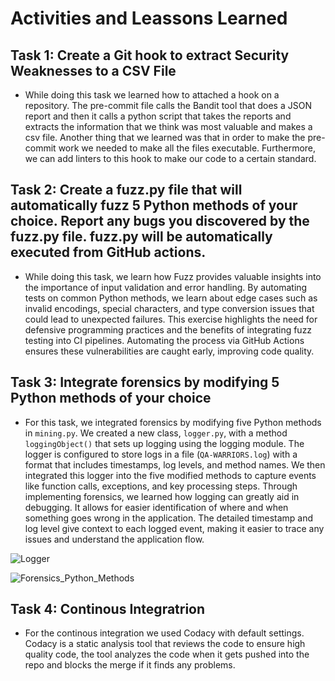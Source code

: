 # Activities and Leassons Learned

## Task 1: Create a Git hook to extract Security Weaknesses to a CSV File

- While doing this task we learned how to attached a hook on a repository. The pre-commit file calls the Bandit tool that does a JSON report and then it calls a python script that takes the reports and extracts the information that we think was most valuable and makes a csv file. Another thing that we learned was that in order to make the pre-commit work we needed to make all the files executable. Furthermore, we can add linters to this hook to make our code to a certain standard.

## Task 2: Create a fuzz.py file that will automatically fuzz 5 Python methods of your choice. Report any bugs you discovered by the fuzz.py file. fuzz.py will be automatically executed from GitHub actions. 

- While doing this task, we learn how Fuzz provides valuable insights into the importance of input validation and error handling. By automating tests on common Python methods, we learn about edge cases such as invalid encodings, special characters, and type conversion issues that could lead to unexpected failures. This exercise highlights the need for defensive programming practices and the benefits of integrating fuzz testing into CI pipelines. Automating the process via GitHub Actions ensures these vulnerabilities are caught early, improving code quality.

## Task 3: Integrate forensics by modifying 5 Python methods of your choice

- For this task, we integrated forensics by modifying five Python methods in `mining.py`. We created a new class, `logger.py`, with a method `loggingObject()` that sets up logging using the logging module. The logger is configured to store logs in a file (`QA-WARRIORS.log`) with a format that includes timestamps, log levels, and method names. We then integrated this logger into the five modified methods to capture events like function calls, exceptions, and key processing steps. Through implementing forensics, we learned how logging can greatly aid in debugging. It allows for easier identification of where and when something goes wrong in the application. The detailed timestamp and log level give context to each logged event, making it easier to trace any issues and understand the application flow.

![Logger](https://github.com/user-attachments/assets/0c687c94-0661-409f-9711-cc1272c9b589)

![Forensics_Python_Methods](https://github.com/user-attachments/assets/fb8dbfaf-a575-4f4c-8444-80aad0d7902c)


## Task 4: Continous Integratrion

- For the continous integration we used Codacy with default settings. Codacy is a static analysis tool that reviews the code to ensure high quality code, the tool analyzes the code when it gets pushed into the repo and blocks the merge if it finds any problems.
